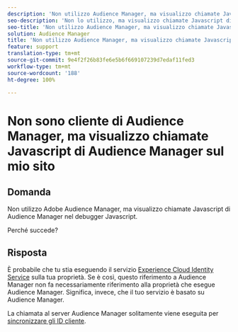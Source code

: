 ```yaml
---
description: 'Non utilizzo Audience Manager, ma visualizzo chiamate Javascript di Audience Manager nel debugger Javascript: perché?'
seo-description: 'Non lo utilizzo, ma visualizzo chiamate Javascript di Audience Manager nel debugger Javascript: perché?'
seo-title: 'Non utilizzo Audience Manager, ma visualizzo chiamate Javascript di Audience Manager nel debugger Javascript: perché?'
solution: Audience Manager
title: 'Non utilizzo Audience Manager, ma visualizzo chiamate Javascript di Audience Manager nel debugger Javascript: perché?'
feature: support
translation-type: tm+mt
source-git-commit: 9e4f2f26b83fe6e5b6f669107239d7edaf11fed3
workflow-type: tm+mt
source-wordcount: '188'
ht-degree: 100%

---
```



# Non sono cliente di Audience Manager, ma visualizzo chiamate Javascript di Audience Manager sul mio sito

## Domanda

Non utilizzo Adobe Audience Manager, ma visualizzo chiamate Javascript di Audience Manager nel debugger Javascript.

Perché succede?

## Risposta

È probabile che tu stia eseguendo il servizio [Experience Cloud Identity Service](https://docs.adobe.com/content/help/it-IT/id-service/using/home.html) sulla tua proprietà. Se è così, questo riferimento a Audience Manager non fa necessariamente riferimento alla proprietà che esegue Audience Manager. Significa, invece, che il tuo servizio è basato su Audience Manager.

La chiamata al server Audience Manager solitamente viene eseguita per [sincronizzare gli ID cliente](https://docs.adobe.com/content/help/it-IT/id-service/using/id-service-api/methods/setcustomerids.html).
